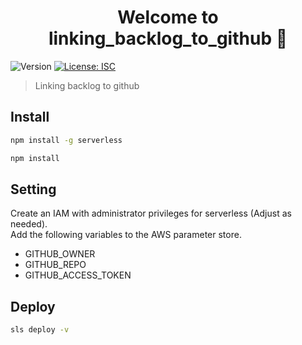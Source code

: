 <h1 align="center">Welcome to linking_backlog_to_github 👋</h1>
<p>
  <img alt="Version" src="https://img.shields.io/badge/version-1.0.0-blue.svg?cacheSeconds=2592000" />
  <a href="#" target="_blank">
    <img alt="License: ISC" src="https://img.shields.io/badge/License-ISC-yellow.svg" />
  </a>
</p>

> Linking backlog to github

## Install

```sh
npm install -g serverless
```

```sh
npm install
```

## Setting
Create an IAM with administrator privileges for serverless (Adjust as needed).   
Add the following variables to the AWS parameter store.
- GITHUB_OWNER
- GITHUB_REPO
- GITHUB_ACCESS_TOKEN

## Deploy

```sh
sls deploy -v
```
